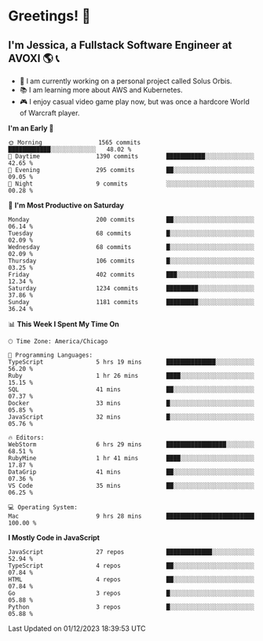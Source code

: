 # Greetings! 🧠

## I'm Jessica, a Fullstack Software Engineer at AVOXI 🌎 📞

- 🌟 I am currently working on a personal project called Solus Orbis.
- 📚 I am learning more about AWS and Kubernetes.
- 🎮 I enjoy casual video game play now, but was once a hardcore World of Warcraft player.

<!--START_SECTION:waka-->
**I'm an Early 🐤** 

```text
🌞 Morning                1565 commits        ████████████░░░░░░░░░░░░░   48.02 % 
🌆 Daytime                1390 commits        ███████████░░░░░░░░░░░░░░   42.65 % 
🌃 Evening                295 commits         ██░░░░░░░░░░░░░░░░░░░░░░░   09.05 % 
🌙 Night                  9 commits           ░░░░░░░░░░░░░░░░░░░░░░░░░   00.28 % 
```
📅 **I'm Most Productive on Saturday** 

```text
Monday                   200 commits         ██░░░░░░░░░░░░░░░░░░░░░░░   06.14 % 
Tuesday                  68 commits          █░░░░░░░░░░░░░░░░░░░░░░░░   02.09 % 
Wednesday                68 commits          █░░░░░░░░░░░░░░░░░░░░░░░░   02.09 % 
Thursday                 106 commits         █░░░░░░░░░░░░░░░░░░░░░░░░   03.25 % 
Friday                   402 commits         ███░░░░░░░░░░░░░░░░░░░░░░   12.34 % 
Saturday                 1234 commits        █████████░░░░░░░░░░░░░░░░   37.86 % 
Sunday                   1181 commits        █████████░░░░░░░░░░░░░░░░   36.24 % 
```


📊 **This Week I Spent My Time On** 

```text
🕑︎ Time Zone: America/Chicago

💬 Programming Languages: 
TypeScript               5 hrs 19 mins       ██████████████░░░░░░░░░░░   56.20 % 
Ruby                     1 hr 26 mins        ████░░░░░░░░░░░░░░░░░░░░░   15.15 % 
SQL                      41 mins             ██░░░░░░░░░░░░░░░░░░░░░░░   07.37 % 
Docker                   33 mins             █░░░░░░░░░░░░░░░░░░░░░░░░   05.85 % 
JavaScript               32 mins             █░░░░░░░░░░░░░░░░░░░░░░░░   05.76 % 

🔥 Editors: 
WebStorm                 6 hrs 29 mins       █████████████████░░░░░░░░   68.51 % 
RubyMine                 1 hr 41 mins        ████░░░░░░░░░░░░░░░░░░░░░   17.87 % 
DataGrip                 41 mins             ██░░░░░░░░░░░░░░░░░░░░░░░   07.36 % 
VS Code                  35 mins             ██░░░░░░░░░░░░░░░░░░░░░░░   06.25 % 

💻 Operating System: 
Mac                      9 hrs 28 mins       █████████████████████████   100.00 % 
```

**I Mostly Code in JavaScript** 

```text
JavaScript               27 repos            █████████████░░░░░░░░░░░░   52.94 % 
TypeScript               4 repos             ██░░░░░░░░░░░░░░░░░░░░░░░   07.84 % 
HTML                     4 repos             ██░░░░░░░░░░░░░░░░░░░░░░░   07.84 % 
Go                       3 repos             █░░░░░░░░░░░░░░░░░░░░░░░░   05.88 % 
Python                   3 repos             █░░░░░░░░░░░░░░░░░░░░░░░░   05.88 % 
```




 Last Updated on 01/12/2023 18:39:53 UTC
<!--END_SECTION:waka-->

<!--
**jessikuh/jessikuh** is a ✨ _special_ ✨ repository because its `README.md` (this file) appears on your GitHub profile.

Here are some ideas to get you started:

- 🔭 I’m currently working on ...
- 🌱 I’m currently learning ...
- 👯 I’m looking to collaborate on ...
- 🤔 I’m looking for help with ...
- 💬 Ask me about ...
- 📫 How to reach me: ...
- 😄 Pronouns: ...
- ⚡ Fun fact: ...
-->
